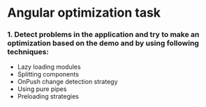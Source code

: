 # Angular optimization task

### 1. Detect problems in the application and try to make an optimization based on the demo and by using following techniques:
  * Lazy loading modules
  * Splitting components
  * OnPush change detection strategy
  * Using pure pipes
  * Preloading strategies

